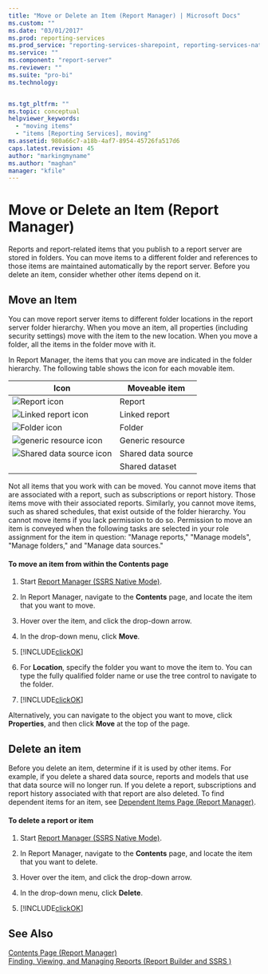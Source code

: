 ```yaml
---
title: "Move or Delete an Item (Report Manager) | Microsoft Docs"
ms.custom: ""
ms.date: "03/01/2017"
ms.prod: reporting-services
ms.prod_service: "reporting-services-sharepoint, reporting-services-native"
ms.service: ""
ms.component: "report-server"
ms.reviewer: ""
ms.suite: "pro-bi"
ms.technology: 


ms.tgt_pltfrm: ""
ms.topic: conceptual
helpviewer_keywords: 
  - "moving items"
  - "items [Reporting Services], moving"
ms.assetid: 980a66c7-a18b-4af7-8954-45726fa517d6
caps.latest.revision: 45
author: "markingmyname"
ms.author: "maghan"
manager: "kfile"
---
```

# Move or Delete an Item (Report Manager)
  Reports and report-related items that you publish to a report server are stored in folders. You can move items to a different folder and references to those items are maintained automatically by the report server. Before you delete an item, consider whether other items depend on it.  
  
## Move an Item  
 You can move report server items to different folder locations in the report server folder hierarchy. When you move an item, all properties (including security settings) move with the item to the new location. When you move a folder, all the items in the folder move with it.  
  
 In Report Manager, the items that you can move are indicated in the folder hierarchy. The following table shows the icon for each movable item.  
  
|Icon|Moveable item|  
|----------|-------------------|  
|![Report icon](../../reporting-services/report-server/media/hlp-16doc.gif "Report icon")|Report|  
|![Linked report icon](../../reporting-services/report-server/media/hlp-16linked.gif "Linked report icon")|Linked report|  
|![Folder icon](../../reporting-services/report-server/media/hlp-16folder.gif "Folder icon")|Folder|  
|![generic resource icon](../../reporting-services/report-server/media/hlp-16file.gif "generic resource icon")|Generic resource|  
|![Shared data source icon](../../reporting-services/report-data/media/hlp-16datasource.png "Shared data source icon")|Shared data source|  
||Shared dataset|  
  
 Not all items that you work with can be moved. You cannot move items that are associated with a report, such as subscriptions or report history. Those items move with their associated reports. Similarly, you cannot move items, such as shared schedules, that exist outside of the folder hierarchy. You cannot move items if you lack permission to do so. Permission to move an item is conveyed when the following tasks are selected in your role assignment for the item in question: "Manage reports," "Manage models", "Manage folders," and "Manage data sources."  
  
#### To move an item from within the Contents page  
  
1.  Start [Report Manager  &#40;SSRS Native Mode&#41;](http://msdn.microsoft.com/library/80949f9d-58f5-48e3-9342-9e9bf4e57896).  
  
2.  In Report Manager, navigate to the **Contents** page, and locate the item that you want to move.  
  
3.  Hover over the item, and click the drop-down arrow.  
  
4.  In the drop-down menu, click **Move**.  
  
5.  [!INCLUDE[clickOK](../../includes/clickok-md.md)]  
  
6.  For **Location**, specify the folder you want to move the item to. You can type the fully qualified folder name or use the tree control to navigate to the folder.  
  
7.  [!INCLUDE[clickOK](../../includes/clickok-md.md)]  
  
 Alternatively, you can navigate to the object you want to move, click **Properties**, and then click **Move** at the top of the page.  
  
## Delete an item  
 Before you delete an item, determine if it is used by other items. For example, if you delete a shared data source, reports and models that use that data source will no longer run. If you delete a report, subscriptions and report history associated with that report are also deleted. To find dependent items for an item, see [Dependent Items Page &#40;Report Manager&#41;](http://msdn.microsoft.com/library/4dcfb311-e9c3-4c5d-b2e0-018d79f37d2e).  
  
#### To delete a report or item  
  
1.  Start [Report Manager  &#40;SSRS Native Mode&#41;](http://msdn.microsoft.com/library/80949f9d-58f5-48e3-9342-9e9bf4e57896).  
  
2.  In Report Manager, navigate to the **Contents** page, and locate the item that you want to delete.  
  
3.  Hover over the item, and click the drop-down arrow.  
  
4.  In the drop-down menu, click **Delete**.  
  
5.  [!INCLUDE[clickOK](../../includes/clickok-md.md)]  
  
## See Also  
 [Contents Page &#40;Report Manager&#41;](http://msdn.microsoft.com/library/6b16869b-158a-4934-9c85-bee934b35378)   
 [Finding, Viewing, and Managing Reports &#40;Report Builder and SSRS &#41;](../../reporting-services/report-builder/finding-viewing-and-managing-reports-report-builder-and-ssrs.md)  
  
  
